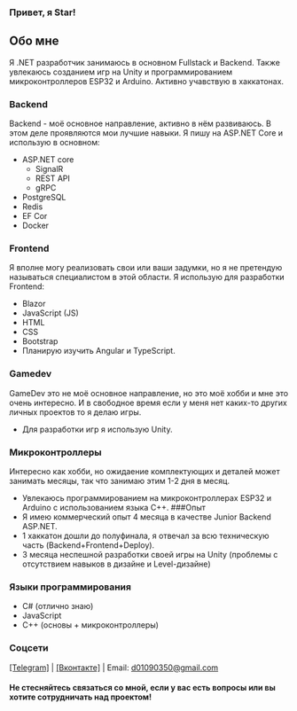 ### Привет, я Star!
## Обо мне
Я .NET разработчик занимаюсь в основном Fullstack и Backend. Также увлекаюсь созданием игр на Unity и программированием микроконтроллеров ESP32 и Arduino.
Активно учавствую в хаккатонах.
### Backend
Backend - моё основное направление, активно в нём развиваюсь. В этом деле проявляются мои лучшие навыки.
Я пишу на ASP.NET Core и использую в основном:
- ASP.NET core
  - SignalR
  - REST API
  - gRPC
- PostgreSQL
- Redis
- EF Cor
- Docker
### Frontend
Я вполне могу реализовать свои или ваши задумки, но я не претендую называться специалистом в этой области.
Я использую для разработки Frontend:
- Blazor
- JavaScript (JS)
- HTML
- CSS
- Bootstrap
- Планирую изучить Angular и TypeScript.
### Gamedev
GameDev это не моё основное направление, но это моё хобби и мне это очень интересно. И в свободное время если у меня нет каких-то других личных проектов то я делаю игры.
- Для разработки игр я использую Unity.
### Микроконтроллеры
Интересно как хобби, но ожидаение комплектующих и деталей может занимать месяцы, так что занимаю этим 1-2 дня в месяц.
- Увлекаюсь программированием на микроконтроллерах ESP32 и Arduino с использованием языка C++.
###Опыт
- Я имею коммерческий опыт 4 месяца в качестве Junior Backend ASP.NET.
- 1 хаккатон дошли до полуфинала, я отвечал за всю техническую часть (Backend+Frontend+Deploy).
- 3 месяца неспешной разработки своей игры на Unity (проблемы с отсутствием навыков в дизайне и Level-дизайне)
### Языки программирования
- C# (отлично знаю)
- JavaScript
- C++ (основы + микроконтроллеры)

### Соцсети
<a href="https://t.me/Stark1Iler">[Telegram]<a/> | <a href="https://vk.com/25starkiller25">[Вконтакте]<a/> |
Email: d01090350@gmail.com

#### Не стесняйтесь связаться со мной, если у вас есть вопросы или вы хотите сотрудничать над проектом!
